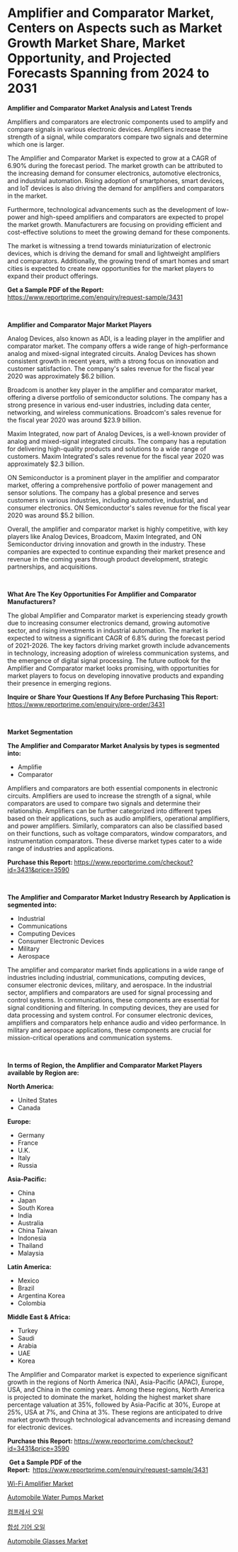 <p><h1>Amplifier and Comparator Market, Centers on Aspects such as Market Growth Market Share, Market Opportunity, and Projected Forecasts Spanning from 2024 to 2031</h1></p><p><strong>Amplifier and Comparator Market Analysis and Latest Trends</strong></p>
<p><p>Amplifiers and comparators are electronic components used to amplify and compare signals in various electronic devices. Amplifiers increase the strength of a signal, while comparators compare two signals and determine which one is larger.</p><p>The Amplifier and Comparator Market is expected to grow at a CAGR of 6.90% during the forecast period. The market growth can be attributed to the increasing demand for consumer electronics, automotive electronics, and industrial automation. Rising adoption of smartphones, smart devices, and IoT devices is also driving the demand for amplifiers and comparators in the market.</p><p>Furthermore, technological advancements such as the development of low-power and high-speed amplifiers and comparators are expected to propel the market growth. Manufacturers are focusing on providing efficient and cost-effective solutions to meet the growing demand for these components.</p><p>The market is witnessing a trend towards miniaturization of electronic devices, which is driving the demand for small and lightweight amplifiers and comparators. Additionally, the growing trend of smart homes and smart cities is expected to create new opportunities for the market players to expand their product offerings.</p></p>
<p><strong>Get a Sample PDF of the Report:&nbsp;</strong> <a href="https://www.reportprime.com/enquiry/request-sample/3431">https://www.reportprime.com/enquiry/request-sample/3431</a></p>
<p>&nbsp;</p>
<p><strong>Amplifier and Comparator Major Market Players</strong></p>
<p><p>Analog Devices, also known as ADI, is a leading player in the amplifier and comparator market. The company offers a wide range of high-performance analog and mixed-signal integrated circuits. Analog Devices has shown consistent growth in recent years, with a strong focus on innovation and customer satisfaction. The company's sales revenue for the fiscal year 2020 was approximately $6.2 billion.</p><p>Broadcom is another key player in the amplifier and comparator market, offering a diverse portfolio of semiconductor solutions. The company has a strong presence in various end-user industries, including data center, networking, and wireless communications. Broadcom's sales revenue for the fiscal year 2020 was around $23.9 billion.</p><p>Maxim Integrated, now part of Analog Devices, is a well-known provider of analog and mixed-signal integrated circuits. The company has a reputation for delivering high-quality products and solutions to a wide range of customers. Maxim Integrated's sales revenue for the fiscal year 2020 was approximately $2.3 billion.</p><p>ON Semiconductor is a prominent player in the amplifier and comparator market, offering a comprehensive portfolio of power management and sensor solutions. The company has a global presence and serves customers in various industries, including automotive, industrial, and consumer electronics. ON Semiconductor's sales revenue for the fiscal year 2020 was around $5.2 billion.</p><p>Overall, the amplifier and comparator market is highly competitive, with key players like Analog Devices, Broadcom, Maxim Integrated, and ON Semiconductor driving innovation and growth in the industry. These companies are expected to continue expanding their market presence and revenue in the coming years through product development, strategic partnerships, and acquisitions.</p></p>
<p>&nbsp;</p>
<p><strong>What Are The Key Opportunities For Amplifier and Comparator Manufacturers?</strong></p>
<p><p>The global Amplifier and Comparator market is experiencing steady growth due to increasing consumer electronics demand, growing automotive sector, and rising investments in industrial automation. The market is expected to witness a significant CAGR of 6.8% during the forecast period of 2021-2026. The key factors driving market growth include advancements in technology, increasing adoption of wireless communication systems, and the emergence of digital signal processing. The future outlook for the Amplifier and Comparator market looks promising, with opportunities for market players to focus on developing innovative products and expanding their presence in emerging regions.</p></p>
<p><strong>Inquire or Share Your Questions If Any Before Purchasing This Report:</strong> <a href="https://www.reportprime.com/enquiry/pre-order/3431">https://www.reportprime.com/enquiry/pre-order/3431</a></p>
<p>&nbsp;</p>
<p><strong>Market Segmentation</strong></p>
<p><strong>The Amplifier and Comparator Market Analysis by types is segmented into:</strong></p>
<p><ul><li>Amplifie</li><li>Comparator</li></ul></p>
<p><p>Amplifiers and comparators are both essential components in electronic circuits. Amplifiers are used to increase the strength of a signal, while comparators are used to compare two signals and determine their relationship. Amplifiers can be further categorized into different types based on their applications, such as audio amplifiers, operational amplifiers, and power amplifiers. Similarly, comparators can also be classified based on their functions, such as voltage comparators, window comparators, and instrumentation comparators. These diverse market types cater to a wide range of industries and applications.</p></p>
<p><strong>Purchase this Report:&nbsp;</strong><a href="https://www.reportprime.com/checkout?id=3431&price=3590">https://www.reportprime.com/checkout?id=3431&price=3590</a></p>
<p>&nbsp;</p>
<p><strong>The Amplifier and Comparator Market Industry Research by Application is segmented into:</strong></p>
<p><ul><li>Industrial</li><li>Communications</li><li>Computing Devices</li><li>Consumer Electronic Devices</li><li>Military</li><li>Aerospace</li></ul></p>
<p><p>The amplifier and comparator market finds applications in a wide range of industries including industrial, communications, computing devices, consumer electronic devices, military, and aerospace. In the industrial sector, amplifiers and comparators are used for signal processing and control systems. In communications, these components are essential for signal conditioning and filtering. In computing devices, they are used for data processing and system control. For consumer electronic devices, amplifiers and comparators help enhance audio and video performance. In military and aerospace applications, these components are crucial for mission-critical operations and communication systems.</p></p>
<p>&nbsp;</p>
<p><strong>In terms of Region, the Amplifier and Comparator Market Players available by Region are:</strong></p>
<p>
    <p> <strong> North America: </strong>
        <ul>
            <li>United States</li>
            <li>Canada</li>
        </ul>
        </p> 
    <p> <strong> Europe: </strong>
        <ul>
            <li>Germany</li>
            <li>France</li>
            <li>U.K.</li>
            <li>Italy</li>
            <li>Russia</li>
        </ul>
        </p> 
    <p> <strong> Asia-Pacific: </strong>
        <ul>
            <li>China</li>
            <li>Japan</li>
            <li>South Korea</li>
            <li>India</li>
            <li>Australia</li>
            <li>China Taiwan</li>
            <li>Indonesia</li>
            <li>Thailand</li>
            <li>Malaysia</li>
        </ul>
        </p> 
    <p> <strong> Latin America: </strong>
        <ul>
            <li>Mexico</li>
            <li>Brazil</li>
            <li>Argentina Korea</li>
            <li>Colombia</li>
        </ul>
        </p> 
    <p> <strong> Middle East & Africa: </strong>
        <ul>
            <li>Turkey</li>
            <li>Saudi</li>
            <li>Arabia</li>
            <li>UAE</li>
            <li>Korea</li>
        </ul>
    </p>
    </p>
<p><p>The Amplifier and Comparator market is expected to experience significant growth in the regions of North America (NA), Asia-Pacific (APAC), Europe, USA, and China in the coming years. Among these regions, North America is projected to dominate the market, holding the highest market share percentage valuation at 35%, followed by Asia-Pacific at 30%, Europe at 25%, USA at 7%, and China at 3%. These regions are anticipated to drive market growth through technological advancements and increasing demand for electronic devices.</p></p>
<p><strong>Purchase this Report: </strong><a href="https://www.reportprime.com/checkout?id=3431&price=3590">https://www.reportprime.com/checkout?id=3431&price=3590</a></p>
<p>&nbsp;<strong>Get a Sample PDF of the Report:&nbsp;&nbsp;</strong><a href="https://www.reportprime.com/enquiry/request-sample/3431">https://www.reportprime.com/enquiry/request-sample/3431</a></p>
<p><strong></strong></p>
<p><p><a href="https://github.com/Sarissaschmalingtr6fz2739/Market-Research-Report-List-1/blob/main/wi-fi-amplifier-market.md">Wi-Fi Amplifier Market</a></p><p><a href="https://issuu.com/reportprime-2/docs/automobile-water-pumps-market-size-2030.pptx">Automobile Water Pumps Market</a></p><p><a href="https://github.com/vseigx30c9a1j/Market-Research-Report-List-1/blob/main/268285313256.md">컴프레서 오일</a></p><p><a href="https://github.com/WilburKihn5676/Market-Research-Report-List-1/blob/main/226687413257.md">합성 기어 오일</a></p><p><a href="https://issuu.com/reportprime-2/docs/automobile-glasses-market-size-2030.pptx">Automobile Glasses Market</a></p></p>